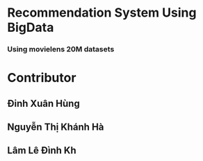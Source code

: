 # Recommendation System Using BigData
### Using movielens 20M datasets
# Contributor
## Đinh Xuân Hùng
## Nguyễn Thị Khánh Hà
## Lâm Lê Đình Kh
